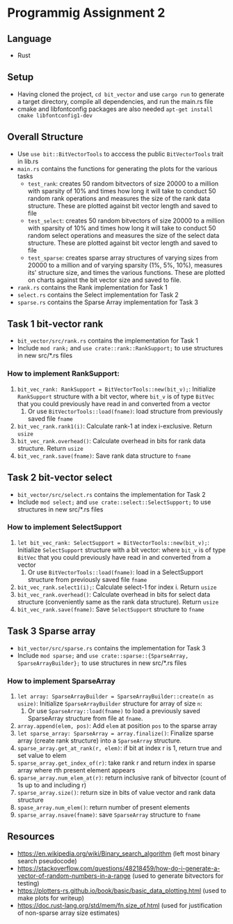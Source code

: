 # Programmig Assignment 2

## Language
- Rust
## Setup
- Having cloned the project, `cd bit_vector` and use `cargo run` to generate a target directory, compile all dependencies, and run the main.rs file
- cmake and libfontconfig packages are also needed `apt-get install cmake libfontconfig1-dev`

## Overall Structure
- Use `use bit::BitVectorTools` to acccess the public `BitVectorTools` trait in lib.rs
- `main.rs` contains the functions for generating the plots for the various tasks
  - `test_rank`: creates 50 random bitvectors of size 20000 to a million with sparsity of 10% and times how long it will take to conduct 50 random rank operations and measures the size of the rank data structure. These are plotted against bit vector length and saved to file
  - `test_select`: creates 50 random bitvectors of size 20000 to a million with sparsity of 10% and times how long it will take to conduct 50 random select operations and measures the size of the select data structure. These are plotted against bit vector length and saved to file
  - `test_sparse`: creates sparse array structures of varying sizes from 20000 to a million and of varying sparsity (1%, 5%, 10%), measures its' structure size, and times the various functions. These are plotted on charts against the bit vector size and saved to file.
- `rank.rs` contains the Rank implementation for Task 1
- `select.rs` contains the Select implementation for Task 2
- `sparse.rs` contains the Sparse Array implementation for Task 3
  
## Task 1 bit-vector rank
- `bit_vector/src/rank.rs` contains the implementation for Task 1
- Include `mod rank;` and `use crate::rank::RankSupport;` to use structures in new src/*.rs files
### How to implement RankSupport:
1. `bit_vec_rank: RankSupport = BitVectorTools::new(bit_v);`: Initialize `RankSupport` structure with a bit vector, where `bit_v` is of type `BitVec` that you could previously have read in and converted from a vector
   1. Or use `BitVectorTools::load(fname)`: load structure from previously saved file `fname` 
2. `bit_vec_rank.rank1(i)`: Calculate rank-1 at index i-exclusive. Return `usize`
3. `bit_vec_rank.overhead()`: Calculate overhead in bits for rank data structure. Return `usize`
4. `bit_vec_rank.save(fname)`: Save rank data structure to `fname`
   
## Task 2 bit-vector select
- `bit_vector/src/select.rs` contains the implementation for Task 2
- Include `mod select;` and `use crate::select::SelectSupport;` to use structures in new src/*.rs files
### How to implement SelectSupport
1. `let bit_vec_rank: SelectSupport = BitVectorTools::new(bit_v);`: Initialize `SelectSupport` structure with a bit vector:  where `bit_v` is of type `BitVec` that you could previously have read in and converted from a vector
   1. Or use `BitVectorTools::load(fname)`: load in a SelectSupport structure from previously saved file `fname`
2. `bit_vec_rank.select1(i);`: Calculate select-1 for index i. Return `usize`
3. `bit_vec_rank.overhead()`: Calculate overhead in bits for select data structure (conveniently same as the rank data structure). Return `usize`
4. `bit_vec_rank.save(fname)`: Save `SelectSupport` structure to `fname`
   
## Task 3 Sparse array
- `bit_vector/src/sparse.rs` contains the implementation for Task 3
- Include `mod sparse;` and `use crate::sparse::{SparseArray, SparseArrayBuilder};` to use structures in new src/*.rs files
### How to implement SparseArray
1. `let array: SparseArrayBuilder = SparseArrayBuilder::create(n as usize)`: Initialize `SparseArrayBuilder` structure for array of size `n`: 
   1. Or use `SparseArray::load(fname)` to load a previously saved SparseArray structure from file at `fname`.
2.  `array.append(elem, pos)`: Add `elem` at position `pos` to the sparse array
3. `let sparse_array: SparseArray = array.finalize()`: Finalize sparse array (create rank structure) into a `SparseArray` structure. 
4. `sparse_array.get_at_rank(r, elem)`:  if bit at index r is 1, return true and set value to elem
5. `sparse_array.get_index_of(r)`:  take rank r and return index in sparse array where rth present element appears
6. `sparse_array.num_elem_at(r)`: return inclusive rank of bitvector (count of 1s up to and including r)
7. `sparse_array.size()`: return size in bits of value vector and rank data structure
8. `spase_array.num_elem()`: return number of present elements
9. `sparse_array.nsave(fname)`: save `SparseArray` structure to `fname`
       

## Resources
- https://en.wikipedia.org/wiki/Binary_search_algorithm (left most binary search pseudocode)
- https://stackoverflow.com/questions/48218459/how-do-i-generate-a-vector-of-random-numbers-in-a-range (used to generate bitvectors for testing)
- https://plotters-rs.github.io/book/basic/basic_data_plotting.html (used to make plots for writeup)
- https://doc.rust-lang.org/std/mem/fn.size_of.html (used for justification of non-sparse array size estimates)